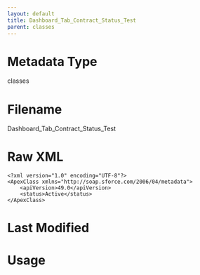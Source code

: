 ```yaml
---
layout: default
title: Dashboard_Tab_Contract_Status_Test
parent: classes
---
```

# Metadata Type
classes


# Filename 
Dashboard_Tab_Contract_Status_Test


# Raw XML
```
<?xml version="1.0" encoding="UTF-8"?>
<ApexClass xmlns="http://soap.sforce.com/2006/04/metadata">
    <apiVersion>49.0</apiVersion>
    <status>Active</status>
</ApexClass>
```


# Last Modified


# Usage
